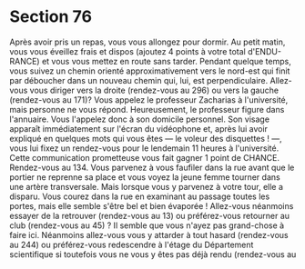 # Section 76

Après avoir pris un repas, vous vous allongez pour dormir. Au
petit matin, vous vous éveillez frais et dispos (ajoutez 4 points à
votre total d'ENDU-RANCE) et vous vous mettez en route sans
tarder. Pendant quelque temps, vous suivez un chemin orienté
approximativement vers le nord-est qui finit par déboucher dans
un nouveau chemin qui, lui, est perpendiculaire. Allez-vous vous
diriger vers la droite (rendez-vous au 296) ou vers la gauche
(rendez-vous au 171)?
Vous appelez le professeur Zacharias à l'université, mais
personne ne vous répond. Heureusement, le professeur figure
dans l'annuaire. Vous l'appelez donc à son domicile personnel.
Son visage apparaît immédiatement sur l'écran du vidéophone
et, après lui avoir expliqué en quelques mots qui vous êtes — le
voleur des disquettes ! —, vous lui fixez un rendez-vous pour le
lendemain 11 heures à l'université. Cette communication
prometteuse vous fait gagner 1 point de CHANCE. Rendez-vous
au 134.
Vous parvenez à vous faufiler dans la rue avant que le portier ne
reprenne sa place et vous voyez la jeune femme tourner dans une
artère transversale. Mais lorsque vous y parvenez à votre tour,
elle a disparu. Vous courez dans la rue en examinant au passage
toutes les portes, mais elle semble s'être bel et bien évaporée !
Allez-vous néanmoins essayer de la retrouver (rendez-vous au
13) ou préférez-vous retourner au club (rendez-vous au 45) ?
Il semble que vous n'ayez pas grand-chose à faire ici. Néanmoins
allez-vous vous y attarder à tout hasard (rendez-vous au 244) ou
préférez-vous redescendre à l'étage du Département scientifique
si toutefois vous ne vous y êtes pas déjà rendu (rendez-vous au